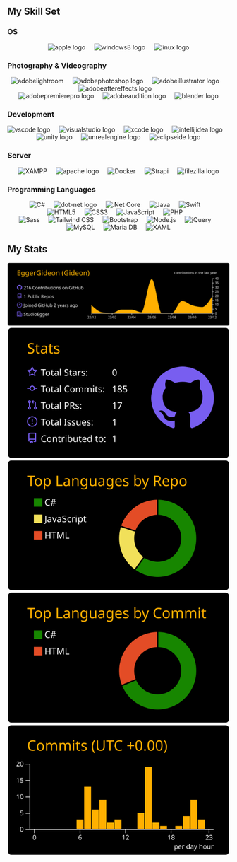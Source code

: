 ## My Skill Set
### OS

<div align="center">
  <img src="https://cdn.jsdelivr.net/gh/devicons/devicon/icons/apple/apple-original.svg" height="40" alt="apple logo"  />
  <img width="12" />
  <img src="https://cdn.jsdelivr.net/gh/devicons/devicon/icons/windows8/windows8-original.svg" height="40" alt="windows8 logo"  />
  <img width="12" />
  <img src="https://cdn.jsdelivr.net/gh/devicons/devicon/icons/linux/linux-original.svg" height="40" alt="linux logo"  />
</div>

### Photography & Videography

<div align="center">
  <img src="https://profilinator.rishav.dev/skills-assets/lightroom.png" alt="adobelightroom" height="40" />
  <img width="12" />
  <img src="https://skillicons.dev/icons?i=ps" height="40" alt="adobephotoshop logo"  />
  <img width="12" />
  <img src="https://skillicons.dev/icons?i=ai" height="40" alt="adobeillustrator logo"  />
  <img width="12" />
  <img src="https://skillicons.dev/icons?i=ae" height="40" alt="adobeaftereffects logo"  />
  <img width="12" />
  <br>
  <img src="https://skillicons.dev/icons?i=pr" height="40" alt="adobepremierepro logo"  />
  <img width="12" />
  <img src="https://skillicons.dev/icons?i=au" height="40" alt="adobeaudition logo"  />
  <img width="12" />
  <img src="https://skillicons.dev/icons?i=blender" height="40" alt="blender logo"  />
</div>

### Development

<div align="center">
  <img src="https://skillicons.dev/icons?i=vscode" height="40" alt="vscode logo"  />
  <img width="12" />
  <img src="https://skillicons.dev/icons?i=visualstudio" height="40" alt="visualstudio logo"  />
  <img width="12" />
  <img src="https://cdn.jsdelivr.net/gh/devicons/devicon/icons/xcode/xcode-original.svg" height="40" alt="xcode logo"  />
  <img width="12" />
  <img src="https://skillicons.dev/icons?i=idea" height="40" alt="intellijidea logo"  />
  <img width="12" />
  <br>
  <img src="https://cdn.simpleicons.org/unity/FFFFFF" height="40" alt="unity logo"  />
  <img width="12" />
  <img src="https://skillicons.dev/icons?i=unreal" height="40" alt="unrealengine logo"  />
  <img width="12" />
  <img src="https://skillicons.dev/icons?i=eclipse" height="40" alt="eclipseide logo"  />
</div>

### Server

<div align="center">  
  <img src="https://profilinator.rishav.dev/skills-assets/xampp.png" alt="XAMPP" height="40" />
  <img width="12" />
  <img src="https://cdn.simpleicons.org/apache/D22128" height="40" alt="apache logo"  />
  <img width="12" />
  <img src="https://profilinator.rishav.dev/skills-assets/docker-original-wordmark.svg" alt="Docker" height="40" />
  <img width="12" />
  <img src="https://profilinator.rishav.dev/skills-assets/strapi.svg" alt="Strapi" height="40" />
  <img width="12" />
  <img src="https://cdn.jsdelivr.net/gh/devicons/devicon/icons/filezilla/filezilla-plain.svg" height="40" alt="filezilla logo"  />
</div>  

### Programming Languages

<div align="center">  
  <img src="https://profilinator.rishav.dev/skills-assets/csharp-original.svg" alt="C#" height="40" />
  <img width="12" />
  <img src="https://skillicons.dev/icons?i=dotnet" height="40" alt="dot-net logo"  />
  <img width="12" />
  <img src="https://profilinator.rishav.dev/skills-assets/dotnetcore.png" alt=".Net Core" height="40" />  
  <img width="12" />
  <img src="https://profilinator.rishav.dev/skills-assets/java-original-wordmark.svg" alt="Java" height="40" />  
  <img width="12" />
  <img src="https://profilinator.rishav.dev/skills-assets/swift-original-wordmark.svg" alt="Swift" height="40" />  
  <img width="12" />
  <br>
  <img src="https://profilinator.rishav.dev/skills-assets/html5-original-wordmark.svg" alt="HTML5" height="40" />  
  <img width="12" />
  <img src="https://profilinator.rishav.dev/skills-assets/css3-original-wordmark.svg" alt="CSS3" height="40" />  
  <img width="12" />
  <img src="https://profilinator.rishav.dev/skills-assets/javascript-original.svg" alt="JavaScript" height="40" />  
  <img width="12" />
  <img src="https://profilinator.rishav.dev/skills-assets/php-original.svg" alt="PHP" height="40" />  
  <img width="12" />
  <br>
  <img src="https://profilinator.rishav.dev/skills-assets/sass-original.svg" alt="Sass" height="40" />  
  <img width="12" />
  <img src="https://profilinator.rishav.dev/skills-assets/tailwindcss.svg" alt="Tailwind CSS" height="40" />  
  <img width="12" />
  <img src="https://profilinator.rishav.dev/skills-assets/bootstrap-plain.svg" alt="Bootstrap" height="40" />  
  <img width="12" />
  <img src="https://profilinator.rishav.dev/skills-assets/nodejs-original-wordmark.svg" alt="Node.js" height="40" />  
  <img width="12" />
  <img src="https://profilinator.rishav.dev/skills-assets/jquery.png" alt="jQuery" height="40" />  
  <img width="12" />
  <br>
  <img src="https://profilinator.rishav.dev/skills-assets/mysql-original-wordmark.svg" alt="MySQL" height="40" />  
  <img width="12" />
  <img src="https://profilinator.rishav.dev/skills-assets/mariadb.png" alt="Maria DB" height="40" />  
  <img width="12" />
  <img src="https://profilinator.rishav.dev/skills-assets/xaml.png" alt="XAML" height="40" />  
</div>  

## My Stats
<div align="center">

[![](https://raw.githubusercontent.com/EggerGideon/EggerGideon/master/profile-summary-card-output/vision_friendly_dark/0-profile-details.svg)](https://github.com/vn7n24fzkq/github-profile-summary-cards)
[![](https://raw.githubusercontent.com/EggerGideon/EggerGideon/master/profile-summary-card-output/vision_friendly_dark/3-stats.svg)](https://github.com/vn7n24fzkq/github-profile-summary-cards) [![](https://raw.githubusercontent.com/EggerGideon/EggerGideon/master/profile-summary-card-output/vision_friendly_dark/1-repos-per-language.svg)](https://github.com/vn7n24fzkq/github-profile-summary-cards) 
[![](https://raw.githubusercontent.com/EggerGideon/EggerGideon/master/profile-summary-card-output/vision_friendly_dark/2-most-commit-language.svg)](https://github.com/vn7n24fzkq/github-profile-summary-cards) [![](https://raw.githubusercontent.com/EggerGideon/EggerGideon/master/profile-summary-card-output/vision_friendly_dark/4-productive-time.svg)](https://github.com/vn7n24fzkq/github-profile-summary-cards)
  
</div>
